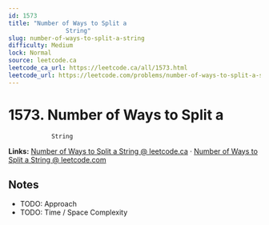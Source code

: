 ```yaml
--- 
id: 1573
title: "Number of Ways to Split a
                String"
slug: number-of-ways-to-split-a-string
difficulty: Medium
lock: Normal
source: leetcode.ca
leetcode_ca_url: https://leetcode.ca/all/1573.html
leetcode_url: https://leetcode.com/problems/number-of-ways-to-split-a-string/
---
```


# 1573. Number of Ways to Split a
                String

**Links:** [Number of Ways to Split a
                String @ leetcode.ca](https://leetcode.ca/all/1573.html) · [Number of Ways to Split a
                String @ leetcode.com](https://leetcode.com/problems/number-of-ways-to-split-a-string/)

## Notes
- TODO: Approach
- TODO: Time / Space Complexity
